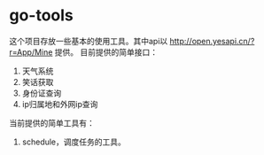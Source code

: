 # go-tools

这个项目存放一些基本的使用工具。其中api以
http://open.yesapi.cn/?r=App/Mine
提供。
目前提供的简单接口：
1. 天气系统
2. 笑话获取
3. 身份证查询
4. ip归属地和外网ip查询

当前提供的简单工具有：
1. schedule，调度任务的工具。